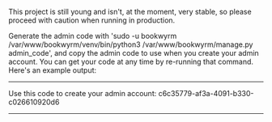 This project is still young and isn't, at the moment, very stable, so please proceed with caution when running in production.

Generate the admin code with 'sudo -u bookwyrm /var/www/bookwyrm/venv/bin/python3 /var/www/bookwyrm/manage.py admin_code', 
and copy the admin code to use when you create your admin account. You can get your code 
at any time by re-running that command. Here's an example output:
*******************************************
Use this code to create your admin account:
c6c35779-af3a-4091-b330-c026610920d6
*******************************************
